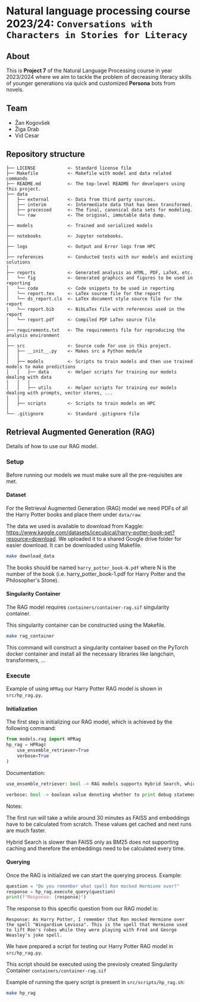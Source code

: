 # Natural language processing course 2023/24: `Conversations with Characters in Stories for Literacy`

## About

This is **Project 7** of the Natural Language Processing course in year 2023/2024 where we aim to tackle the problem of decreasing literacy skills of younger generations via quick and customized **Persona** bots from novels.

## Team

* Žan Kogovšek
* Žiga Drab
* Vid Cesar

## Repository structure

```
├── LICENSE            <- Standard license file
├── Makefile           <- Makefile with model and data related commands
├── README.md          <- The top-level README for developers using this project.
├── data
│   ├── external       <- Data from third party sources.
│   ├── interim        <- Intermediate data that has been transformed.
│   ├── processed      <- The final, canonical data sets for modeling.
│   └── raw            <- The original, immutable data dump.
│
├── models             <- Trained and serialized models
│
├── notebooks          <- Jupyter notebooks.
│
├── logs               <- Output and Error logs from HPC
│
├── references         <- Conducted tests with our models and existing solutions
│
├── reports            <- Generated analysis as HTML, PDF, LaTeX, etc.
│   └── fig            <- Generated graphics and figures to be used in reporting
│   └── code           <- Code snippets to be used in reporting
│   └── report.tex     <- LaTex source file for the report
│   └── ds_report.cls  <- LaTex document style source file for the report
│   └── report.bib     <- BibLaTex file with references used in the report
│   └── report.pdf     <- Compiled PDF LaTex source file
│
├── requirements.txt   <- The requirements file for reproducing the analysis environment
│
├── src                <- Source code for use in this project.
│   ├── __init__.py    <- Makes src a Python module
│   │
│   ├── models         <- Scripts to train models and then use trained models to make predictions
│   │   ├── data       <- Helper scripts for training our models dealing with data
│   │   │
│   │   ├── utils      <- Helper scripts for training our models dealing with prompts, vector stores, ...
│   │
│   ├── scripts        <- Scripts to train models on HPC
│
└── .gitignore         <- Standard .gitignore file
```

## Retrieval Augmented Generation (RAG)

Details of how to use our RAG model.

### Setup

Before running our models we must make sure all the pre-requisites are met.

#### Dataset

For the Retrieval Augmented Generation (RAG) model we need PDFs of all the Harry Potter books and place them under `data/raw`.

The data we used is available to download from Kaggle: https://www.kaggle.com/datasets/icecubical/harry-potter-book-set?resource=download. We uploaded it to a shared Google drive folder for easier download. It can be downloaded using Makefile.

```bash
make download_data
```

The books should be named `harry_potter_book-N.pdf` where N is the number of the book (i.e. harry_potter_book-1.pdf for Harry Potter and the Philosopher's Stone).

#### Singularity Container

The RAG model requires `containers/container-rag.sif` singularity container.

This singularity container can be constructed using the Makefile.

```bash
make rag_container
```
This command will construct a singularity container based on the PyTorch docker container and install all the necessary libraries like langchain, transformers, ...

### Execute

Example of using `HPRag` our Harry Potter RAG model is shown in `src/hp_rag.py`.

#### Initialization

The first step is initializing our RAG model, which is achieved by the following command:
```python
from models.rag import HPRag
hp_rag = HPRag(
    use_ensemble_retriever=True
    verbose=True
)
```

Documentation:

```python
use_ensemble_retriever: bool -> RAG models supports Hybrid Search, which utilized both FAISS (Facebook AI Similarity Search) and BM25 Sparse Embedding Retriever. If this is set to False only FAISS is used.

verbose: bool -> boolean value denoting whether to print debug statements or not
```

Notes:

The first run will take a while around 30 minutes as FAISS and embeddings have to be calculated from scratch. These values get cached and next runs are much faster.

Hybrid Search is slower than FAISS only as BM25 does not supporting caching and therefore the embeddings need to be calculated every time.

#### Querying

Once the RAG is initialized we can start the querying process. Example:
```python
question = "Do you remember what spell Ron mocked Hermione over?"
response = hp_rag.execute_query(question)
print(f"Response: {response}")
```

The response to this specific question from our RAG model is:
```
Response: As Harry Potter, I remember that Ron mocked Hermione over the spell "Wingardium Leviosa". This is the spell that Hermione used to lift Ron's robes while they were playing with Fred and George Weasley's joke spell.
```

We have prepared a script for testing our Harry Potter RAG model in `src/hp_rag.py`.

This script should be executed using the previosly created Singularity Container `containers/container-rag.sif`

Example of running the query script is present in `src/scripts/hp_rag.sh`:
```bash
make hp_rag
```